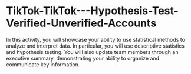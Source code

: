 # TikTok-TikTok---Hypothesis-Test-Verified-Unverified-Accounts
In this activity, you will showcase your ability to use statistical methods to analyze and interpret data. In particular, you will use descriptive statistics and hypothesis testing. You will also update team members through an executive summary, demonstrating your ability to organize and communicate key information. 
